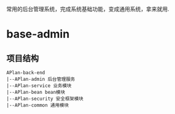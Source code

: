 常用的后台管理系统，完成系统基础功能，变成通用系统，拿来就用.

# base-admin

## 项目结构

```
APlan-back-end
|--APlan-admin 后台管理服务
|--APlan-service 业务模块
|--APlan-bean bean模块
|--APlan-security 安全框架模块
|--APlan-common 通用模块
```

